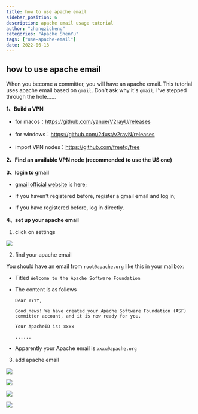 ```yaml
---
title: how to use apache email
sidebar_position: 6
description: apache email usage tutorial
author: "zhangzicheng"
categories: "Apache ShenYu"
tags: ["use-apache-email"]
date: 2022-06-13
---
```


## how to use apache email

When you become a committer, you will have an apache email. This tutorial uses apache email based on `gmail`. Don't ask why it's `gmail`, I've stepped through the hole......

**1、Build a VPN**

* for macos：https://github.com/yanue/V2rayU/releases

* for windows：https://github.com/2dust/v2rayN/releases

* import VPN nodes：https://github.com/freefq/free

**2、Find an available VPN node (recommended to use the US one)**

**3、login to gmail**

* [gmail official website](https://gmail.google.com) is here;

* If you haven't registered before, register a gmail email and log in;

* If you have registered before, log in directly.

**4、set up your apache email**

1. click on settings

![](/img/email/gmail-setting.png)

2. find your apache email

You should have an email from `root@apache.org` like this in your mailbox:
* Titled `Welcome to the Apache Software Foundation`
* The content is as follows
  
    ```text
    Dear YYYY,

    Good news! We have created your Apache Software Foundation (ASF) committer account, and it is now ready for you.

    Your ApacheID is: xxxx
  
    ......
    ```
  
* Apparently your Apache email is `xxxx@apache.org`

3. add apache email

![](/img/email/add-apache-email.png)

![](/img/email/add-email-step1.png)

![](/img/email/add-email-step2.png)

![](/img/email/add-email-step3.png)
